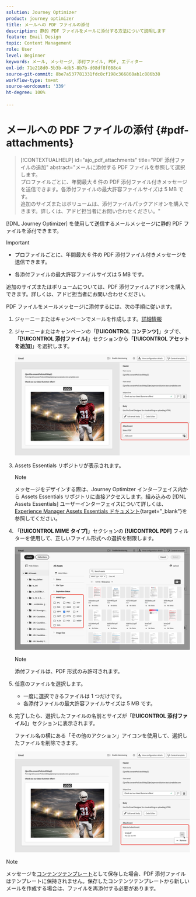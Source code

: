 ```yaml
---
solution: Journey Optimizer
product: journey optimizer
title: メールへの PDF ファイルの添付
description: 静的 PDF ファイルをメールに添付する方法について説明します
feature: Email Design
topic: Content Management
role: User
level: Beginner
keywords: メール, メッセージ, 添付ファイル, PDF, エディター
exl-id: 71e218d0-5b3b-4db5-8b7b-d08df8f088c4
source-git-commit: 8be7a537781331fdc8cf198c366868ab1c886b38
workflow-type: tm+mt
source-wordcount: '339'
ht-degree: 100%

---
```


# メールへの PDF ファイルの添付 {#pdf-attachments}

>[!CONTEXTUALHELP]
>id="ajo_pdf_attachments"
>title="PDF 添付ファイルの追加"
>abstract="メールに添付する PDF ファイルを参照して選択します。</br>プロファイルごとに、年間最大 6 件の PDF 添付ファイル付きメッセージを送信できます。各添付ファイルの最大許容ファイルサイズは 5 MB です。</br>追加のサイズまたはボリュームは、添付ファイルパックアドオンを購入できます。詳しくは、アドビ担当者にお問い合わせください。"

[!DNL Journey Optimizer] を使用して送信するメールメッセージに静的 PDF ファイルを添付できます。

>[!IMPORTANT]
>
>* プロファイルごとに、年間最大 6 件の PDF 添付ファイル付きメッセージを送信できます。
>
>* 各添付ファイルの最大許容ファイルサイズは 5 MB です。
>
>追加のサイズまたはボリュームについては、PDF 添付ファイルアドオンを購入できます。詳しくは、アドビ担当者にお問い合わせください。

PDF ファイルをメールメッセージに添付するには、次の手順に従います。

1. ジャーニーまたはキャンペーンでメールを作成します。[詳細情報](create-email.md)

1. ジャーニーまたはキャンペーンの「**[!UICONTROL コンテンツ]**」タブで、「**[!UICONTROL 添付ファイル]**」セクションから「**[!UICONTROL アセットを追加]**」を選択します。

   ![](assets/email-select-pdf.png)

1. Assets Essentials リポジトリが表示されます。

   >[!NOTE]
   >
   >メッセージをデザインする際は、Journey Optimizer インターフェイス内から Assets Essentials リポジトリに直接アクセスします。組み込みの [!DNL Assets Essentials] ユーザーインターフェイスについて詳しくは、[Experience Manager Assets Essentials ドキュメント](https://experienceleague.adobe.com/docs/experience-manager-assets-essentials/help/introduction.html?lang=ja){target="_blank"}を参照してください。

1. 「**[!UICONTROL MIME タイプ]**」セクションの **[!UICONTROL PDF]** フィルターを使用して、正しいファイル形式への選択を制限します。

   ![](assets/email-assets-pdf.png)

   >[!NOTE]
   >
   >添付ファイルは、PDF 形式のみ許可されます。

1. 任意のファイルを選択します。

   * 一度に選択できるファイルは 1 つだけです。
   * 各添付ファイルの最大許容ファイルサイズは 5 MB です。

1. 完了したら、選択したファイルの名前とサイズが「**[!UICONTROL 添付ファイル]**」セクションに表示されます。

   ファイル名の横にある「その他のアクション」アイコンを使用して、選択したファイルを削除できます。

   ![](assets/email-remove-attachment.png)

>[!NOTE]
>
>メッセージを[コンテンツテンプレート](../content-management/create-content-templates.md)として保存した場合、PDF 添付ファイルはテンプレートに保持されません。保存したコンテンツテンプレートから新しいメールを作成する場合は、ファイルを再添付する必要があります。
